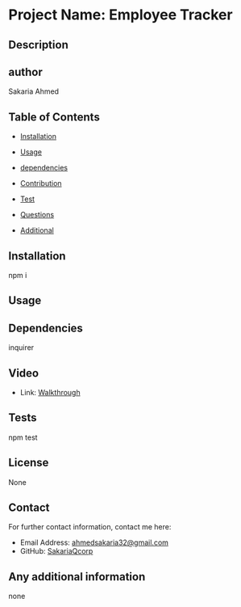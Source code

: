 # Project Name: Employee Tracker
 
  ## Description
  
  ## author
  Sakaria Ahmed

  ## Table of Contents
  - [Installation](#installation)
  - [Usage](#usage)
  - [dependencies](#dependencies)
  - [Contribution](#contribution)
  - [Test](#tests)
  
  - [Questions](#Question)
  - [Additional](#additional)

  ## Installation
  npm i
  
  ## Usage

  

  

  ## Dependencies
  inquirer

  ## Video

   * Link: [Walkthrough](https://drive.google.com/file/d/1HGIQN5dQMAPe4QYpM3gTWaSs-3e_zGm5/view)
  
  ## Tests
  npm test
  ## License
  None
  

  ## Contact
  For further contact information, contact me here:
  * Email Address: ahmedsakaria32@gmail.com
  * GitHub: [SakariaQcorp](https://github.com/SakariaQcorp)
  
  ## Any additional information
  none
  

  